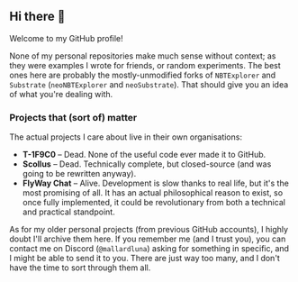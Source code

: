 ## Hi there 👋

Welcome to my GitHub profile!

None of my personal repositories make much sense without context; as they were examples I wrote for friends, or random experiments. The best ones here are probably the mostly-unmodified forks of `NBTExplorer` and `Substrate` (`neoNBTExplorer` and `neoSubstrate`). That should give you an idea of what you're dealing with.

### Projects that (sort of) matter

The actual projects I care about live in their own organisations:

- **T-1F9C0** – Dead. None of the useful code ever made it to GitHub.
- **Scollus** – Dead. Technically complete, but closed-source (and was going to be rewritten anyway).
- **FlyWay Chat** – Alive. Development is slow thanks to real life, but it's the most promising of all. It has an actual philosophical reason to exist, so once fully implemented, it could be revolutionary from both a technical and practical standpoint.

As for my older personal projects (from previous GitHub accounts), I highly doubt I'll archive them here. If you remember me (and I trust you), you can contact me on Discord (`@mallardluna`) asking for something in specific, and I might be able to send it to you. There are just way too many, and I don't have the time to sort through them all.

